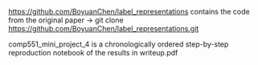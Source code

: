 https://github.com/BoyuanChen/label_representations contains the code from the original paper ->
git clone https://github.com/BoyuanChen/label_representations.git

comp551_mini_project_4 is a chronologically ordered step-by-step reproduction notebook of the results in writeup.pdf

